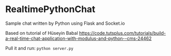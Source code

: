 # RealtimePythonChat
Sample chat written by Python using Flask and Socket.io

Based on tutorial of Hüseyin Babal
https://code.tutsplus.com/tutorials/build-a-real-time-chat-application-with-modulus-and-python--cms-24462

Pull it and run: `python server.py`
